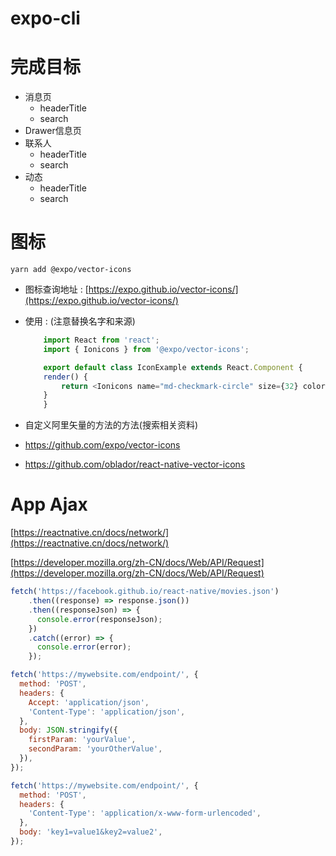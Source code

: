 # expo-cli
 


# 完成目标

* 消息页
  * headerTitle 
  * search
* Drawer信息页
* 联系人
  * headerTitle 
  * search
* 动态
  * headerTitle 
  * search



# 图标
`yarn add @expo/vector-icons`

   * 图标查询地址 : [https://expo.github.io/vector-icons/](https://expo.github.io/vector-icons/)
   * 使用 : (注意替换名字和来源)
        ``` js
            import React from 'react';
            import { Ionicons } from '@expo/vector-icons';

            export default class IconExample extends React.Component {
            render() {
                return <Ionicons name="md-checkmark-circle" size={32} color="green" />;
            }
            }
        ```

   * 自定义阿里矢量的方法的方法(搜索相关资料)
   * https://github.com/expo/vector-icons
   * https://github.com/oblador/react-native-vector-icons


# App Ajax

[https://reactnative.cn/docs/network/](https://reactnative.cn/docs/network/)

[https://developer.mozilla.org/zh-CN/docs/Web/API/Request](https://developer.mozilla.org/zh-CN/docs/Web/API/Request)

``` js
fetch('https://facebook.github.io/react-native/movies.json')
    .then((response) => response.json())
    .then((responseJson) => {
      console.error(responseJson);
    })
    .catch((error) => {
      console.error(error);
    });
```

``` js
fetch('https://mywebsite.com/endpoint/', {
  method: 'POST',
  headers: {
    Accept: 'application/json',
    'Content-Type': 'application/json',
  },
  body: JSON.stringify({
    firstParam: 'yourValue',
    secondParam: 'yourOtherValue',
  }),
});
```

``` js
fetch('https://mywebsite.com/endpoint/', {
  method: 'POST',
  headers: {
    'Content-Type': 'application/x-www-form-urlencoded',
  },
  body: 'key1=value1&key2=value2',
});
```